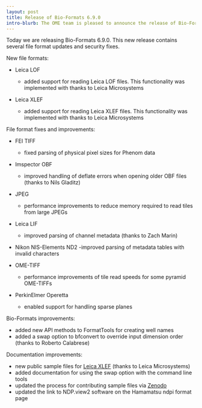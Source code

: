 ```yaml
---
layout: post
title: Release of Bio-Formats 6.9.0
intro-blurb: The OME team is pleased to announce the release of Bio-Formats 6.9.0
---
```


Today we are releasing Bio-Formats 6.9.0. This new release contains several file format updates and security fixes.

New file formats:

* Leica LOF
   - added support for reading Leica LOF files.
     This functionality was implemented with thanks to Leica Microsystems

* Leica XLEF
   - added support for reading Leica XLEF files.
     This functionality was implemented with thanks to Leica Microsystems

File format fixes and improvements:

* FEI TIFF
   - fixed parsing of physical pixel sizes for Phenom data

* Imspector OBF
   - improved handling of deflate errors when opening older OBF files (thanks to Nils Gladitz)

* JPEG
   - performance improvements to reduce memory required to read tiles from large JPEGs

* Leica LIF
   - improved parsing of channel metadata (thanks to Zach Marin)

* Nikon NIS-Elements ND2
   -improved parsing of metadata tables with invalid characters

* OME-TIFF
   - performance improvements of tile read speeds for some pyramid OME-TIFFs

* PerkinElmer Operetta
   - enabled support for handling sparse planes

Bio-Formats improvements:

* added new API methods to FormatTools for creating well names
* added a swap option to bfconvert to override input dimension order (thanks to Roberto Calabrese)

Documentation improvements:

* new public sample files for [Leica XLEF](https://downloads.openmicroscopy.org/images/Leica-XLEF/) (thanks to Leica Microsystems)
* added documentation for using the swap option with the command line tools
* updated the process for contributing sample files via [Zenodo](https://zenodo.org/)
* updated the link to NDP.view2 software on the Hamamatsu ndpi format page